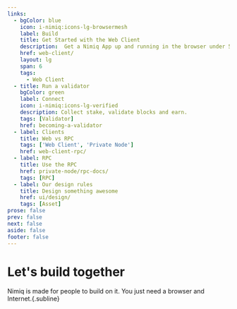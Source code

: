 ```yaml
---
links:
  - bgColor: blue
    icon: i-nimiq:icons-lg-browsermesh
    label: Build
    title: Get Started with the Web Client
    description:  Get a Nimiq App up and running in the browser under 5 minutes.
    href: web-client/
    layout: lg
    span: 6
    tags:
      - Web Client
  - title: Run a validator
    bgColor: green
    label: Connect
    icon: i-nimiq:icons-lg-verified
    description: Collect stake, validate blocks and earn.
    tags: [Validator]
    href: becoming-a-validator
  - label: Clients
    title: Web vs RPC
    tags: ['Web Client', 'Private Node']
    href: web-client-rpc/
  - label: RPC
    title: Use the RPC
    href: private-node/rpc-docs/
    tags: [RPC]
  - label: Our design rules
    title: Design something awesome
    href: ui/design/
    tags: [Asset]
prose: false
prev: false
next: false
aside: false
footer: false
---
```


<HeadsUp />

# Let's build together

Nimiq is made for people to build on it. You just need a browser and Internet.{.subline}

<Tags :tags="$frontmatter.links.map(l => l.tags).filter(Boolean).flat()" mt-24 />
<Grid :items="$frontmatter.links" mt-64 />
